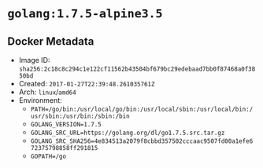 # `golang:1.7.5-alpine3.5`

## Docker Metadata

- Image ID: `sha256:2c18c8c294c1e122cf11562b43504bf679bc29edebaad7bb0f87468a0f3850bd`
- Created: `2017-01-27T22:39:48.261035761Z`
- Arch: `linux`/`amd64`
- Environment:
  - `PATH=/go/bin:/usr/local/go/bin:/usr/local/sbin:/usr/local/bin:/usr/sbin:/usr/bin:/sbin:/bin`
  - `GOLANG_VERSION=1.7.5`
  - `GOLANG_SRC_URL=https://golang.org/dl/go1.7.5.src.tar.gz`
  - `GOLANG_SRC_SHA256=4e834513a2079f8cbbd357502cccaac9507fd00a1efe672375798858ff291815`
  - `GOPATH=/go`

